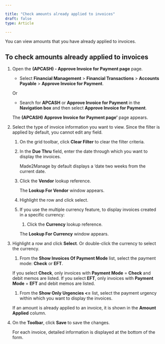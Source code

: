 ```yaml
---  

title: "Check amounts already applied to invoices" 
draft: false 
type: Article

---
```



You can view amounts that you have already applied to invoices.

## To check amounts already applied to invoices

1.  Open the **(APCASH) - Approve Invoice for Payment page** page.

    -   Select **Financial Management** > **Financial Transactions** > **Accounts Payable** > **Approve Invoice for Payment**.

    Or

    - Search for **APCASH** or **Approve Invoice for Payment** in the **Navigation box** and then select **Approve Invoice for Payment**.

    The **(APCASH)** **Approve Invoice for Payment page’** page appears.

2.  Select the type of invoice information you want to view. Since the filter is applied by default, you cannot edit any field.

    1.  On the grid toolbar, click **Clear Filter** to clear the filter criteria.

    2.  In the **Due Thru** field, enter the date through which you want to display the invoices.

        Made2Manage by default displays a ‘date two weeks from the current date.

    3.  Click the **Vendor** lookup reference.

        The **Lookup For Vendor** window appears.

    4.  Highlight the row and click select.

    5.  If you use the multiple currency feature, to display invoices created in a specific currency:

        1.  Click the **Currency** lookup reference.

        The **Lookup For Currency** window appears.

3.  Highlight a row and click **Select**. Or double-click the currency to select the currency.

    1.  From the **Show Invoices Of Payment Mode** list, select the payment mode: **Check** or **EFT**.

    If you select **Check**, only invoices with **Payment Mode** = **Check** and debit memos are listed. If you select **EFT**, only invoices with **Payment Mode** = **EFT** and debit memos are listed.

    1.  From the **Show Only Urgencies \<=** list, select the payment urgency within which you want to display the invoices.

    If an amount is already applied to an invoice, it is shown in the **Amount Applied** column.

4.  On the **Toolbar**, click **Save** to save the changes.

    For each invoice, detailed information is displayed at the bottom of the form.